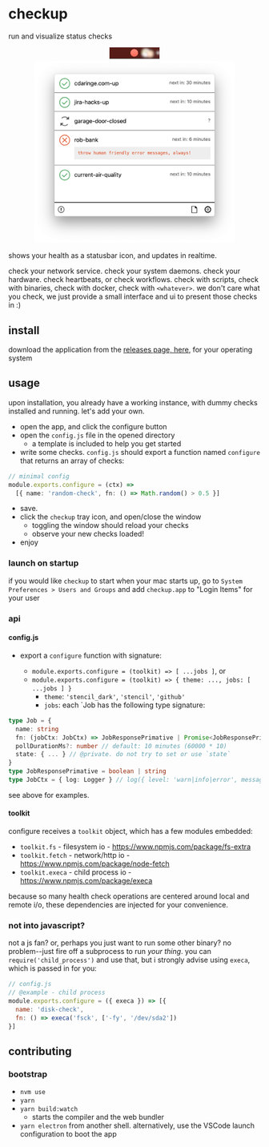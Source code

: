 # checkup

run and visualize status checks

<div style='text-align: center;width: 100%; margin: auto;'>
  <img width='100px' src='./img/statusicon.png' />
</div>
<div style='text-align: center;width: 100%; margin: auto;'>
  <img width='400px' src='./img/window.png' />
</div>

shows your health as a statusbar icon, and updates in realtime.

check your network service.  check your system daemons.  check your hardware.  check heartbeats, or check workflows.  check with scripts, check with binaries, check with docker, check with `<whatever>`.  we don't care what you check, we just provide a small interface and ui to present those checks in :)

## install

download the application from the [releases page, here](https://github.com/dino-dna/checkup/releases), for your operating system

## usage

upon installation, you already have a working instance, with dummy checks installed and running.  let's add your own.

- open the app, and click the configure button
- open the `config.js` file in the opened directory
  - a template is included to help you get started
- write some checks. `config.js` should export a function named `configure` that returns an array of checks:

```ts
// minimal config
module.exports.configure = (ctx) =>
  [{ name: 'random-check', fn: () => Math.random() > 0.5 }]
```

- save.
- click the `checkup` tray icon, and open/close the window
  - toggling the window should reload your checks
  - observe your new checks loaded!
- enjoy

### launch on startup

if you would like `checkup` to start when your mac starts up, go to `System Preferences > Users and Groups` and add `checkup.app` to "Login Items" for your user

### api

#### config.js

- export a `configure` function with signature:

  - `module.exports.configure = (toolkit) => [ ...jobs ]`, or
  - `module.exports.configure = (toolkit) => { theme: ..., jobs: [ ...jobs ] }`
    - `theme`: `'stencil_dark'`, `'stencil'`, `'github'`
    - `jobs`: each `Job has the following type signature:

```ts
type Job = {
  name: string
  fn: (jobCtx: JobCtx) => JobResponsePrimative | Promise<JobResponsePrimative>
  pollDurationMs?: number // default: 10 minutes (60000 * 10)
  state: { ... } // @private. do not try to set or use `state`
}
type JobResponsePrimative = boolean | string
type JobCtx = { log: Logger } // log({ level: 'warn|info|error', message: 'my job is the best!' })
```

see above for examples.

#### toolkit

configure receives a `toolkit` object, which has a few modules embedded:

- `toolkit.fs` - filesystem io - https://www.npmjs.com/package/fs-extra
- `toolkit.fetch` - network/http io - https://www.npmjs.com/package/node-fetch
- `toolkit.execa` - child process io - https://www.npmjs.com/package/execa

because so many health check operations are centered around local and remote i/o, these dependencies are injected for your convenience.

### not into javascript?

not a js fan? or, perhaps you just want to run some other binary?
no problem--just fire off a subprocess to run _your thing_. you can `require('child_process')` and use that, but i strongly advise using `execa`, which is passed in for you:

```js
// config.js
// @example - child process
module.exports.configure = ({ execa }) => [{
  name: 'disk-check',
  fn: () => execa('fsck', ['-fy', '/dev/sda2'])
}]
```

## contributing

### bootstrap

- `nvm use`
- `yarn`
- `yarn build:watch`
  - starts the compiler and the web bundler
- `yarn electron` from another shell. alternatively, use the VSCode launch configuration to boot the app
